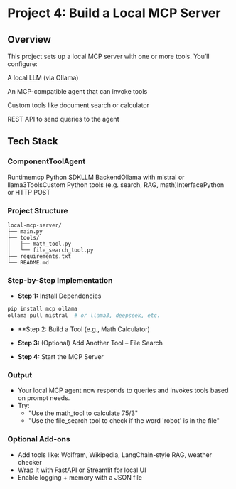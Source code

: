 # Project 4: Build a Local MCP Server

## Overview

This project sets up a local MCP server with one or more tools. You’ll configure:

A local LLM (via Ollama)

An MCP-compatible agent that can invoke tools

Custom tools like document search or calculator

REST API to send queries to the agent

## Tech Stack

### ComponentToolAgent
Runtimemcp Python SDKLLM BackendOllama with mistral or llama3ToolsCustom Python tools (e.g. search, RAG, math)InterfacePython or HTTP POST

### Project Structure

```text
local-mcp-server/
├── main.py
├── tools/
│   ├── math_tool.py
│   └── file_search_tool.py
├── requirements.txt
└── README.md
```

### Step-by-Step Implementation

* **Step 1:** Install Dependencies

```bash
pip install mcp ollama
ollama pull mistral  # or llama3, deepseek, etc.
```

* **Step 2: Build a Tool (e.g., Math Calculator)

* **Step 3:** (Optional) Add Another Tool – File Search
* **Step 4:** Start the MCP Server

### Output
* Your local MCP agent now responds to queries and invokes tools based on prompt needs.
* Try:
    * "Use the math_tool to calculate 75/3"
    * "Use the file_search tool to check if the word 'robot' is in the file"

### Optional Add-ons

* Add tools like: Wolfram, Wikipedia, LangChain-style RAG, weather checker
* Wrap it with FastAPI or Streamlit for local UI
* Enable logging + memory with a JSON file